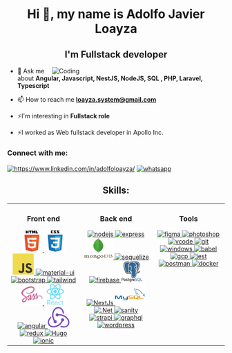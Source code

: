 <h1 align="center">Hi 👋, my name is Adolfo Javier Loayza</h1>
<h2 align="center">I'm Fullstack developer</h2>
<img align="right" alt="Coding" width="400" src="https://www.lambdatest.com/resources/images/news24.gif" />

- 💬 Ask me about **Angular, Javascript, NestJS, NodeJS, SQL , PHP, Laravel, Typescript**

- 📫 How to reach me **loayza.system@gmail.com**

<!-- - 📄 Know about my experiences [>CV<]() -->

- ⚡I'm interesting in **Fullstack role**

- ⚡I worked as Web fullstack developer in Apollo Inc.

<h3 align="left">Connect with me:</h3>
<p align="left">
<a href="https://www.linkedin.com/in/adolfoloayza" target="blank"><img align="center" src="https://raw.githubusercontent.com/rahuldkjain/github-profile-readme-generator/master/src/images/icons/Social/linked-in-alt.svg" alt="https://www.linkedin.com/in/adolfoloayza/" height="30" width="40" /></a>
<a href="https://wa.me/+51986907068" target="blank"><img align="center" src="https://raw.githubusercontent.com/rahuldkjain/github-profile-readme-generator/master/src/images/icons/Social/whatsapp.svg" alt="whatsapp" height="30" width="40" /></a>
</p>

<h2 align="center">Skills:</h2>
<table><tr><td valign="top" width="33%">

  <h3 align="center">Front end</h3>

  <div align="center">
    <a href="https://www.w3.org/html/" target="_blank" rel="noreferrer">
      <img
        src="https://raw.githubusercontent.com/devicons/devicon/master/icons/html5/html5-original-wordmark.svg"
        alt="html5"
        width="50"
        height="50"
      />
    </a>
      <a href="https://www.w3schools.com/css/" target="_blank" rel="noreferrer">
      <img
        src="https://raw.githubusercontent.com/devicons/devicon/master/icons/css3/css3-original-wordmark.svg"
        alt="css3"
        width="50"
        height="50"
      />
    </a>
      <a
      href="https://developer.mozilla.org/en-US/docs/Web/JavaScript"
      target="_blank"
      rel="noreferrer"
    >
      <img
        src="https://raw.githubusercontent.com/devicons/devicon/master/icons/javascript/javascript-original.svg"
        alt="javascript"
        width="50"
        height="50"
      />
    </a>
     <!-- src="https://seeklogo.com/images/F/framer-motion-logo-DA1E33CAA1-seeklogo.com.png" -->
      <a
      href="https://mui.com/material-ui"
      target="_blank"
      rel="noreferrer"
    >
      <img
        src="https://cdn.svgporn.com/logos/material-ui.svg"
        alt="material-ui"
        width="50"
        height="50"
      />
    </a>
      <a href="https://getbootstrap.com" target="_blank" rel="noreferrer">
      <img
        src="https://getbootstrap.com/docs/5.3/assets/brand/bootstrap-logo-shadow.png"
        alt="bootstrap"
        width="50"
        height="50"
      />
    </a>
      <a href="https://tailwindcss.com/" target="_blank" rel="noreferrer">
      <img
        src="https://www.vectorlogo.zone/logos/tailwindcss/tailwindcss-icon.svg"
        alt="tailwind"
        width="50"
        height="50"
      />
    </a>
      <a href="https://sass-lang.com" target="_blank" rel="noreferrer">
      <img
        src="https://raw.githubusercontent.com/devicons/devicon/master/icons/sass/sass-original.svg"
        alt="sass"
        width="50"
        height="50"
      />
    </a>
      <a href="https://reactjs.org/" target="_blank" rel="noreferrer">
      <img
        src="https://raw.githubusercontent.com/devicons/devicon/master/icons/react/react-original-wordmark.svg"
        alt="react"
        width="50"
        height="50"
      />
    </a>
      <a href="https://angular.dev/" target="_blank" rel="noreferrer">
      <img
        src="https://cyrilletuzi.gallerycdn.vsassets.io/extensions/cyrilletuzi/angular-schematics/6.21.0/1733912506925/Microsoft.VisualStudio.Services.Icons.Default"
        alt="angular"
        width="50"
        height="50"
      />
    </a>
    <a href="https://redux.js.org" target="_blank" rel="noreferrer">
      <img
        src="https://raw.githubusercontent.com/devicons/devicon/master/icons/redux/redux-original.svg"
        alt="redux"
        width="50"
        height="50"
      />
    </a>
      <a href="https://www.typescriptlang.org/" target="_blank" rel="noreferrer">
      <img
        src="https://cdn.jsdelivr.net/gh/devicons/devicon/icons/typescript/typescript-original.svg"
        alt="redux"
        width="50"
        height="50"
      />
    </a>
    <a href="https://gohugo.io/" target="_blank" rel="noreferrer">
      <img
        src="https://d33wubrfki0l68.cloudfront.net/c38c7334cc3f23585738e40334284fddcaf03d5e/2e17c/images/hugo-logo-wide.svg"
        alt="Hugo"
        width="70"
        height="50"
      />
    </a>
    <a href="https://ionicframework.com/" target="_blank" rel="noreferrer">
      <img
        src="https://cdn.svgporn.com/logos/ionic-icon.svg"
        alt="ionic"
        width="70"
        height="50"
      />
    </a>
  </div>

</td><td valign="top" width="33%">

  <h3 align="center">Back end</h3>
  <div align="center">
      <a href="https://nodejs.org/es/" target="_blank" rel="noreferrer">
      <img
        src="https://cdn.svgporn.com/logos/nodejs-icon.svg"
        alt="nodejs"
        width="50"
        height="50"
      />
    </a>
        <a href="https://expressjs.com/es/" target="_blank" rel="noreferrer">
      <img
        src="https://assets.website-files.com/61ca3f775a79ec5f87fcf937/6202fcdee5ee8636a145a41b_1234.png"
        alt="express"
        width="50"
        height="50"
      />
    </a>
      <a href="https://www.mongodb.com/" target="_blank" rel="noreferrer">
      <img
        src="https://raw.githubusercontent.com/devicons/devicon/master/icons/mongodb/mongodb-original-wordmark.svg"
        alt="mongodb"
        width="70"
        height="50"
      />
    </a>
    <a href="https://sequelize.org/" target="_blank" rel="noreferrer">
      <img
        src="https://avatars.githubusercontent.com/u/3591786?s=280&v=4"
        alt="sequelize"
        width="50"
        height="50"
      />
    </a>
      <a href="https://firebase.google.com/" target="_blank" rel="noreferrer">
      <img
        src="https://www.vectorlogo.zone/logos/firebase/firebase-icon.svg"
        alt="firebase"
        width="50"
        height="50"
      />
    </a>
      <a href="https://www.postgresql.org" target="_blank" rel="noreferrer">
      <img
        src="https://raw.githubusercontent.com/devicons/devicon/master/icons/postgresql/postgresql-original-wordmark.svg"
        alt="postgresql"
        width="50"
        height="50"
      />
    </a>
      <a href="https://nextjs.org/" target="_blank" rel="noreferrer">
      <img
        src="https://d2nir1j4sou8ez.cloudfront.net/wp-content/uploads/2021/12/nextjs-boilerplate-logo.png"
        alt="NextJs"
        width="50"
        height="50"
      />
    </a>
      <a href="https://www.mysql.com/" target="_blank" rel="noreferrer">
      <img
        src="https://raw.githubusercontent.com/devicons/devicon/master/icons/mysql/mysql-original-wordmark.svg"
        alt="mysql"
        width="70"
        height="50"
      />
    </a>
      <a href="https://learn.microsoft.com/en-us/dotnet/" target="_blank" rel="noreferrer">
      <img
        src="https://learn.microsoft.com/en-us/media/logos/logo_net.svg"
        alt=".Net"
        width="50"
        height="50"
      />
    </a>
    <a href="https://www.sanity.io/" target="_blank" rel="noreferrer">
      <img
        src="https://cdn.svgporn.com/logos/sanity.svg"
        alt="sanity"
        width="50"
        height="50"
      />
    </a>
    <a href="https://strapi.io/" target="_blank" rel="noreferrer">
      <img
        src="https://cdn.svgporn.com/logos/strapi-icon.svg"
        alt="strapi"
        width="50"
        height="50"
      />
    </a>
    <a href="https://graphql.org/" target="_blank" rel="noreferrer">
      <img
        src="https://cdn.svgporn.com/logos/graphql.svg"
        alt="graphql"
        width="50"
        height="50"
      />
    </a>
    <a href="https://wordpress.org/" target="_blank" rel="noreferrer">
      <img
        src="https://cdn.svgporn.com/logos/wordpress-icon.svg"
        alt="wordpress"
        width="50"
        height="50"
      />
    </a>

  </div>

</td><td valign="top" width="33%">

  <h3 align="center">Tools</h3>

  <div align="center">
    <a href="https://www.figma.com/" target="_blank" rel="noreferrer">
      <img
        src="https://www.vectorlogo.zone/logos/figma/figma-icon.svg"
        alt="figma"
        width="50"
        height="50"
      />
    </a>
      <a href="https://www.photoshop.com/en" target="_blank" rel="noreferrer">
      <img
        src="https://cdn.svgporn.com/logos/adobe-photoshop.svg"
        alt="photoshop"
        width="50"
        height="50"
      />
    </a>
      <a href="https://code.visualstudio.com/" target="_blank" rel="noreferrer">
      <img
        src="https://upload.wikimedia.org/wikipedia/commons/thumb/2/2d/Visual_Studio_Code_1.18_icon.svg/1200px-Visual_Studio_Code_1.18_icon.svg.png"
        alt="vcode"
        width="50"
        height="50"
      />
    </a>
      <a href="https://git-scm.com/" target="_blank" rel="noreferrer">
      <img
        src="https://www.vectorlogo.zone/logos/git-scm/git-scm-icon.svg"
        alt="git"
        width="50"
        height="50"
      />
    </a>
     <!--   <a href="https://www.thunderclient.com/" target="_blank" rel="noreferrer">
      <img
        src="https://rangav.gallerycdn.vsassets.io/extensions/rangav/vscode-thunder-client/1.19.1/1663361559511/Microsoft.VisualStudio.Services.Icons.Default"
        alt="thunderclient"
        width="50"
        height="50"
      />
    </a> -->
          <a href="https://es.wikipedia.org/wiki/Windows_11" target="_blank" rel="noreferrer">
      <img
        src="https://1000marcas.net/wp-content/uploads/2019/12/Windows-Logo-1-640x363.png"
        alt="windows"
        width="60"
        height="50"
      />
    </a>
      <a href="https://babeljs.io/" target="_blank" rel="noreferrer">
      <img
        src="https://www.svgrepo.com/show/439072/babel.svg"
        alt="babel"
        width="50"
        height="50"
      />
    </a>
      <a href="https://cloud.google.com" target="_blank" rel="noreferrer">
      <img
        src="https://www.vectorlogo.zone/logos/google_cloud/google_cloud-icon.svg"
        alt="gcp"
        width="50"
        height="50"
      />
    </a>
      <a href="https://jestjs.io" target="_blank" rel="noreferrer">
      <img
        src="https://www.vectorlogo.zone/logos/jestjsio/jestjsio-icon.svg"
        alt="jest"
        width="50"
        height="50"
      />
    </a>
      <a href="https://postman.com" target="_blank" rel="noreferrer">
      <img
        src="https://www.vectorlogo.zone/logos/getpostman/getpostman-icon.svg"
        alt="postman"
        width="40"
        height="40"
      />
    </a>
      <a href="https://docs.docker.com/" target="_blank" rel="noreferrer">
      <img
        src="https://www.docker.com/wp-content/uploads/2022/03/vertical-logo-monochromatic.png.webp"
        alt="docker"
        width="60"
        height="40"
      />
    </a>
  </div>

</td></tr></table>

<!--<p align="center"><img align="center" width="400" src="https://github-readme-stats.vercel.app/api/top-langs?username=loayzasystem&show_icons=true&locale=en&theme=dark" alt="loayzasystem" /></p>

<p align="center">&nbsp;<img align="center"  width="400" src="https://github-readme-stats.vercel.app/api?username=loayzasystem&show_icons=true&locale=en&theme=dark&include_all_commits=true" alt="loayzasystem" /></p>-->

